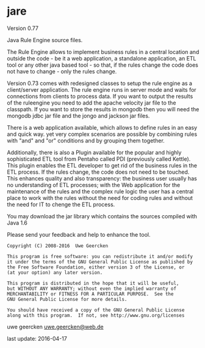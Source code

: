 jare
====

Version 0.77

Java Rule Engine source files.

The Rule Engine allows to implement business rules in a central location and outside the code - be it a web application, a standalone application, an ETL tool or any other java based tool - so that, if the rules change the code does not have to change - only the rules change.

Version 0.73 comes with redesigned classes to setup the rule engine as a client/server application. The rule engine runs in server mode and waits for connections from clients to process data. If you want to output the results of the ruleengine you need to add the apache velocity jar file to the classpath. If you want to store the results in mongodb then you will need the mongodb jdbc jar file and the jongo and jackson jar files.

There is a web application available, which allows to define rules in an easy and quick way. yet very complex scenarios are possible by combining rules with "and" and "or" conditions and by grouping them together.

Additionally, there is also a Plugin available for the popular and highly sophisticated ETL tool from Pentaho called PDI (previously called Kettle). This plugin enables the ETL developer to get rid of the business rules in the ETL process. If the rules change, the code does not need to be touched. This enhances quality and also transparency: the business user usually has no understanding of ETL processes; with the Web application for the maintenance of the rules and the complex rule logic the user has a central place to work with the rules without the need for coding rules and without the need for IT to chenge the ETL process.

You may download the jar library which contains the sources compiled with Java 1.6

Please send your feedback and help to enhance the tool.

    Copyright (C) 2008-2016  Uwe Geercken
    
    This program is free software: you can redistribute it and/or modify
    it under the terms of the GNU General Public License as published by
    the Free Software Foundation, either version 3 of the License, or
    (at your option) any later version.
    
    This program is distributed in the hope that it will be useful,
    but WITHOUT ANY WARRANTY; without even the implied warranty of
    MERCHANTABILITY or FITNESS FOR A PARTICULAR PURPOSE.  See the
    GNU General Public License for more details.
    
    You should have received a copy of the GNU General Public License
    along with this program.  If not, see http://www.gnu.org/licenses

uwe geercken
uwe.geercken@web.de

last update: 2016-04-17
